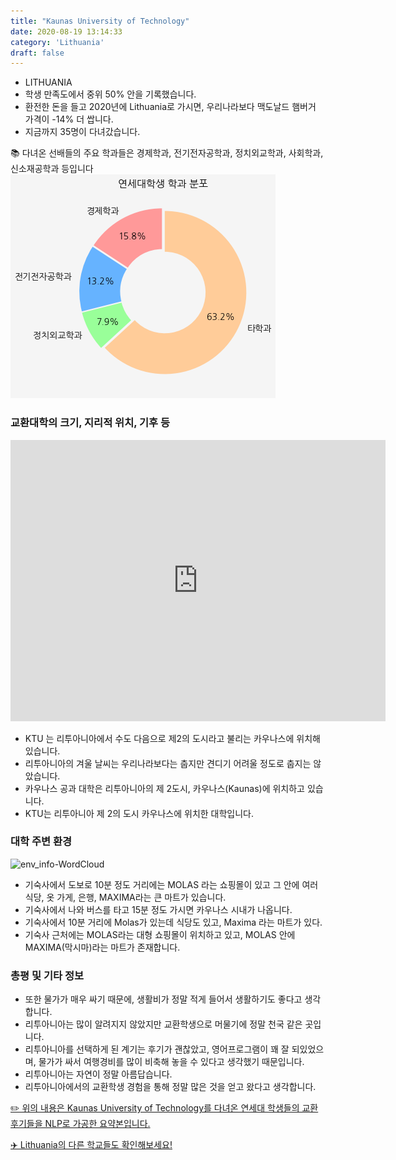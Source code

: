 ```yaml
---
title: "Kaunas University of Technology"
date: 2020-08-19 13:14:33
category: 'Lithuania'
draft: false
---
```



* LITHUANIA
* 학생 만족도에서 중위 50% 안을 기록했습니다.
* 환전한 돈을 들고 2020년에 Lithuania로 가시면, 우리나라보다 맥도날드 햄버거 가격이 -14% 더 쌉니다.
* 지금까지 35명이 다녀갔습니다. 


📚 다녀온 선배들의 주요 학과들은 경제학과, 전기전자공학과, 정치외교학과, 사회학과, 신소재공학과 등입니다
![department-info](../plots/LT000001.png)
### 교환대학의 크기, 지리적 위치, 기후 등
<iframe
width="600"
height="450"
frameborder="0" style="border:0"
src="https://www.google.com/maps/embed/v1/place?key=AIzaSyC9e1AME-pVmWC4hBpFdu5S4dKzyepa3HQ&q=Kaunas+University+of+Technology&center=54.898991,23.912825&zoom=14" allowfullscreen>
</iframe>

* KTU 는 리투아니아에서 수도 다음으로 제2의 도시라고 불리는 카우나스에 위치해 있습니다.
* 리투아니아의 겨울 날씨는 우리나라보다는 춥지만 견디기 어려울 정도로 춥지는 않았습니다.
* 카우나스 공과 대학은 리투아니아의 제 2도시, 카우나스(Kaunas)에 위치하고 있습니다.
* KTU는 리투아니아 제 2의 도시 카우나스에 위치한 대학입니다.


### 대학 주변 환경

![env_info-WordCloud](../univ_wordclouds_okt/env_info/LT000001_env_info_okt.png)

* 기숙사에서 도보로 10분 정도 거리에는 MOLAS 라는 쇼핑몰이 있고 그 안에 여러 식당, 옷 가게, 은행, MAXIMA라는 큰 마트가 있습니다.
* 기숙사에서 나와 버스를 타고 15분 정도 가시면 카우나스 시내가 나옵니다.
* 기숙사에서 10분 거리에 Molas가 있는데 식당도 있고, Maxima 라는 마트가 있다.
* 기숙사 근처에는 MOLAS라는 대형 쇼핑몰이 위치하고 있고, MOLAS 안에 MAXIMA(막시마)라는 마트가 존재합니다.


### 총평 및 기타 정보 
* 또한 물가가 매우 싸기 때문에, 생활비가 정말 적게 들어서 생활하기도 좋다고 생각합니다.
* 리투아니아는 많이 알려지지 않았지만 교환학생으로 머물기에 정말 천국 같은 곳입니다.
* 리투아니아를 선택하게 된 계기는 후기가 괜찮았고, 영어프로그램이 꽤 잘 되있었으며, 물가가 싸서 여행경비를 많이 비축해 놓을 수 있다고 생각했기 때문입니다.
* 리투아니아는 자연이 정말 아름답습니다.
* 리투아니아에서의 교환학생 경험을 통해 정말 많은 것을 얻고 왔다고 생각합니다.


[✏️ 위의 내용은 Kaunas University of Technology를 다녀온 연세대 학생들의 교환 후기들을 NLP로 가공한 요약본입니다.](http://oia.yonsei.ac.kr/partner/expReport.asp?ucode=LT000001&bgbn=A)

[✈️ Lithuania의 다른 학교들도 확인해보세요!](https://yonsei-exchange.netlify.app/?category=Lithuania)
